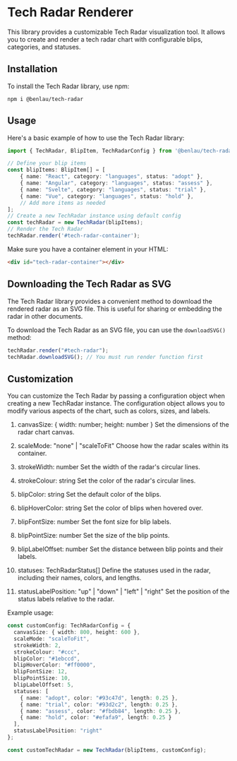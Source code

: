 # Tech Radar Renderer

This library provides a customizable Tech Radar visualization tool. It allows you to create and render a tech radar chart with configurable blips, categories, and statuses.

## Installation

To install the Tech Radar library, use npm:

```
npm i @benlau/tech-radar
```

## Usage

Here's a basic example of how to use the Tech Radar library:

```typescript
import { TechRadar, BlipItem, TechRadarConfig } from '@benlau/tech-radar';

// Define your blip items
const blipItems: BlipItem[] = [
    { name: "React", category: "languages", status: "adopt" },
    { name: "Angular", category: "languages", status: "assess" },
    { name: "Svelte", category: "languages", status: "trial" },
    { name: "Vue", category: "languages", status: "hold" },
    // Add more items as needed
];
// Create a new TechRadar instance using default config
const techRadar = new TechRadar(blipItems);
// Render the Tech Radar
techRadar.render('#tech-radar-container');
```

Make sure you have a container element in your HTML:

```html
<div id="tech-radar-container"></div>
```


## Downloading the Tech Radar as SVG

The Tech Radar library provides a convenient method to download the rendered radar as an SVG file. This is useful for sharing or embedding the radar in other documents.

To download the Tech Radar as an SVG file, you can use the `downloadSVG()` method:

```typescript
techRadar.render("#tech-radar");
techRadar.downloadSVG(); // You must run render function first
```

## Customization

You can customize the Tech Radar by passing a configuration object when creating a new TechRadar instance. The configuration object allows you to modify various aspects of the chart, such as colors, sizes, and labels.


1. canvasSize: { width: number; height: number }
   Set the dimensions of the radar chart canvas.

2. scaleMode: "none" | "scaleToFit"
   Choose how the radar scales within its container.

3. strokeWidth: number
   Set the width of the radar's circular lines.

4. strokeColour: string
   Set the color of the radar's circular lines.

5. blipColor: string
   Set the default color of the blips.

6. blipHoverColor: string
   Set the color of blips when hovered over.

7. blipFontSize: number
   Set the font size for blip labels.

8. blipPointSize: number
   Set the size of the blip points.

9. blipLabelOffset: number
   Set the distance between blip points and their labels.

10. statuses: TechRadarStatus[]
    Define the statuses used in the radar, including their names, colors, and lengths.

11. statusLabelPosition: "up" | "down" | "left" | "right"
    Set the position of the status labels relative to the radar.

Example usage:

```typescript
const customConfig: TechRadarConfig = {
  canvasSize: { width: 800, height: 600 },
  scaleMode: "scaleToFit",
  strokeWidth: 2,
  strokeColour: "#ccc",
  blipColor: "#1ebccd",
  blipHoverColor: "#ff0000",
  blipFontSize: 12,
  blipPointSize: 10,
  blipLabelOffset: 5,
  statuses: [
    { name: "adopt", color: "#93c47d", length: 0.25 },
    { name: "trial", color: "#93d2c2", length: 0.25 },
    { name: "assess", color: "#fbdb84", length: 0.25 },
    { name: "hold", color: "#efafa9", length: 0.25 }
  ],
  statusLabelPosition: "right"
};

const customTechRadar = new TechRadar(blipItems, customConfig);
```